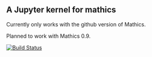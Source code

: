 A Jupyter kernel for mathics
----------------------------

Currently only works with the github version of Mathics.

Planned to work with Mathics 0.9.

[![Build Status](https://travis-ci.org/mathics/IMathics.svg?branch=master)](https://travis-ci.org/mathics/IMathics)
